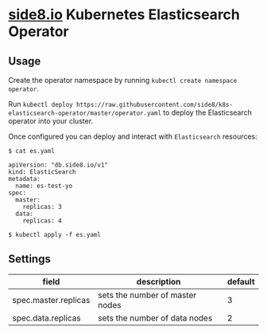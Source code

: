 # [side8.io](http://side8.io) Kubernetes Elasticsearch Operator


## Usage

Create the operator namespace by running `kubectl create namespace operator`.

Run `kubectl deploy https://raw.githubusercontent.com/side8/k8s-elasticsearch-operator/master/operator.yaml` to deploy the Elasticsearch operator into your cluster.

Once configured you can deploy and interact with `Elasticsearch` resources:
```
$ cat es.yaml

apiVersion: "db.side8.io/v1"
kind: ElasticSearch
metadata:
  name: es-test-yo
spec:
  master:
    replicas: 3
  data:
    replicas: 4

$ kubectl apply -f es.yaml
```

## Settings

| field                | description                     | default |
|----------------------|---------------------------------|---------|
| spec.master.replicas | sets the number of master nodes |       3 |
| spec.data.replicas   | sets the number of data nodes   |       2 |
